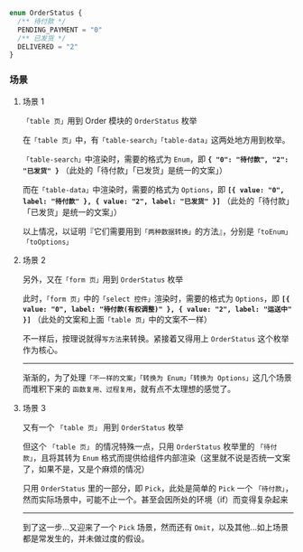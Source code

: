 ```ts
enum OrderStatus {
  /** 待付款 */
  PENDING_PAYMENT = "0"
  /** 已发货 */
  DELIVERED = "2"
}
```

### 场景

1.  场景 1

    `「table 页」`用到 Order 模块的 `OrderStatus` 枚举

    在`「table 页」`中，有`「table-search」「table-data」`这两处地方用到枚举。

    `「table-search」`中渲染时，需要的格式为 `Enum`，即 **`{ "0": "待付款", "2": "已发货" }`** （此处的「待付款」「已发货」是统一的文案」）

    而在`「table-data」`中渲染时，需要的格式为 `Options`，即 **`[{ value: "0", label: "待付款" }, { value: "2", label: "已发货" }]`** （此处的「待付款」「已发货」是统一的文案」）

    以上情况，以证明『它们需要用到`「两种数据转换」`的方法』，分别是`「toEnum」「toOptions」`

2.  场景 2

    另外，又在`「form 页」`用到 `OrderStatus` 枚举

    此时，`「form 页」`中的`「select 控件」`渲染时，需要的格式为 `Options`，即 **`[{ value: "0", label: "待付款(有权调整)" }, { value: "2", label: "运送中" }]`** （此处的文案和上面`「table 页」`中的文案不一样）

    不一样后，按理说就得`写方法`来转换。紧接着又得用上 `OrderStatus` 这个枚举作为核心。

    ***

    渐渐的，为了处理`「不一样的文案」「转换为 Enum」「转换为 Options」`这几个场景而堆积下来的 `函数复用、过程复用`，就有点不太理想的感觉了。

3.  场景 3

    又有一个 `「table 页」` 用到 `OrderStatus` 枚举

    但这个 `「table 页」` 的情况特殊一点，只用 `OrderStatus` 枚举里的 `「待付款」`，且将其转为 `Enum` 格式而提供给组件内部渲染（这里就不说是否统一文案了，如果不是，又是个麻烦的情况）

    只用 `OrderStatus` 里的一部分，即 `Pick`，此处是简单的 `Pick` 一个 `「待付款」`，然而实际场景中，可能不止一个。甚至会因所处的环境（if）而变得复杂起来

    ***

    到了这一步…又迎来了一个 `Pick` 场景，然而还有 `Omit`，以及其他…如上场景都是常发生的，并未做过度的假设。
